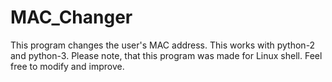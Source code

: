 # MAC_Changer
This program changes the user's MAC address. 
This works with python-2 and python-3.
Please note, that this program was made for Linux shell.
Feel free to modify and improve.
